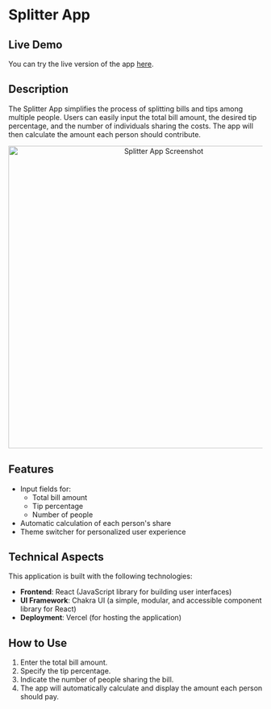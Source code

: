 # Splitter App

## Live Demo
You can try the live version of the app [here](https://splitter-app-umber.vercel.app/).

## Description
The Splitter App simplifies the process of splitting bills and tips among multiple people. Users can easily input the total bill amount, the desired tip percentage, and the number of individuals sharing the costs. The app will then calculate the amount each person should contribute.

<div style="text-align: center;">
    <img src="https://github.com/user-attachments/assets/7a1f4c70-ee74-4065-8eef-ac1f01dfa540" alt="Splitter App Screenshot" width="600">
</div>

## Features
- Input fields for:
  - Total bill amount
  - Tip percentage
  - Number of people
- Automatic calculation of each person's share
- Theme switcher for personalized user experience

## Technical Aspects
This application is built with the following technologies:
- **Frontend**: React (JavaScript library for building user interfaces)
- **UI Framework**: Chakra UI (a simple, modular, and accessible component library for React)
- **Deployment**: Vercel (for hosting the application)

## How to Use
1. Enter the total bill amount.
2. Specify the tip percentage.
3. Indicate the number of people sharing the bill.
4. The app will automatically calculate and display the amount each person should pay.
